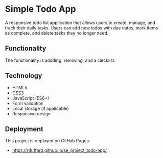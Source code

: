 # Simple Todo App

A responsive todo list application that allows users to create, manage, and track their daily tasks. Users can add new todos with due dates, mark items as complete, and delete tasks they no longer need.

## Functionality

The functionality is addding, removing, and a clecklist.

## Technology

- HTML5
- CSS3
- JavaScript (ES6+)
- Form validation
- Local storage (if applicable)
- Responsive design

## Deployment

This project is deployed on GitHub Pages:

- https://rduffard.github.io/se_project_todo-app/
